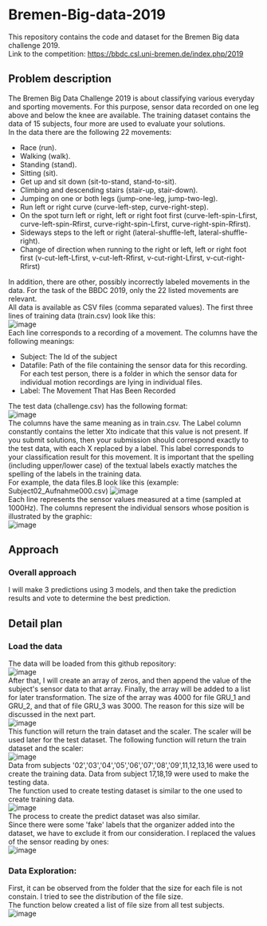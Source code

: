 # Bremen-Big-data-2019
This repository contains the code and dataset for the Bremen Big data challenge 2019.  
Link to the competition: https://bbdc.csl.uni-bremen.de/index.php/2019 

## Problem description

The Bremen Big Data Challenge 2019 is about classifying various everyday and sporting movements. For this purpose, sensor data recorded on one leg above and below the 
knee are available. The training dataset contains the data of 15 subjects, four more are used to evaluate your solutions.  
In the data there are the following 22 movements:

* Race (run).  
* Walking (walk).  
* Standing (stand).  
* Sitting (sit).  
* Get up and sit down (sit-to-stand, stand-to-sit).  
* Climbing and descending stairs (stair-up, stair-down).  
* Jumping on one or both legs (jump-one-leg, jump-two-leg).  
* Run left or right curve (curve-left-step, curve-right-step).  
* On the spot turn left or right, left or right foot first (curve-left-spin-Lfirst, curve-left-spin-Rfirst, curve-right-spin-Lfirst, curve-right-spin-Rfirst).  
* Sideways steps to the left or right (lateral-shuffle-left, lateral-shuffle-right).  
* Change of direction when running to the right or left, left or right foot first (v-cut-left-Lfirst, v-cut-left-Rfirst, v-cut-right-Lfirst, v-cut-right-Rfirst)  
  
In addition, there are other, possibly incorrectly labeled movements in the data. For the task of the BBDC 2019, only the 22 listed movements are relevant.   
All data is available as CSV files (comma separated values). The first three lines of training data (train.csv) look like this:  
![image](https://user-images.githubusercontent.com/68081679/144753590-8f1da8ef-1bda-4964-97e5-01bdde02f380.png)  
Each line corresponds to a recording of a movement. The columns have the following meanings:

* Subject: The Id of the subject  
* Datafile: Path of the file containing the sensor data for this recording. For each test person, there is a folder in which the sensor
data for individual motion recordings are lying in individual files.  
* Label: The Movement That Has Been Recorded  


The test data (challenge.csv) has the following format:  
![image](https://user-images.githubusercontent.com/68081679/144753706-2c4f081a-998c-41d6-8506-8e0201d0d109.png)  
The columns have the same meaning as in train.csv. The Label column constantly contains the letter Xto indicate that this value is not present.
If you submit solutions, then your submission should correspond exactly to the test data, with each X replaced by a label.
This label corresponds to your classification result for this movement. It is important that the spelling (including upper/lower case) of the 
textual labels exactly matches the spelling of the labels in the training data.  
For example, the data files.B look like this (example: Subject02_Aufnahme000.csv)
![image](https://user-images.githubusercontent.com/68081679/144753816-9b804d89-7551-4028-a6f9-71cc8a8020f5.png)  
Each line represents the sensor values measured at a time (sampled at 1000Hz). The columns represent the individual sensors whose position is illustrated by the graphic:  
![image](https://user-images.githubusercontent.com/68081679/144753853-0b6c5a08-babe-45cf-8466-aa7b2ee2f02e.png)  

## Approach
### Overall approach
I will make 3 predictions using 3 models, and then take the prediction results and vote to determine the best prediction.   

## Detail plan 
### Load the data  
The data will be loaded from this github repository:  
![image](https://user-images.githubusercontent.com/68081679/144754967-ef741b53-20c6-4816-8e17-572d603a2a78.png)  
After that, I will create an array of zeros, and then append the value of the subject's sensor data to that array. Finally, the array will be added to a list for later transformation. The size of the array was 4000 for file GRU_1 and GRU_2, and that of file GRU_3 was 3000. The reason for this size will be discussed in the next part.  
![image](https://user-images.githubusercontent.com/68081679/144755261-60747880-9271-4767-b512-30be011f7c03.png)  
This function will return the train dataset and the scaler. The scaler will be used later for the test dataset. The following function will return the train dataset and the scaler:  
![image](https://user-images.githubusercontent.com/68081679/144755520-d1fb1d40-b0ed-41a7-a107-65740ddab189.png)  
Data from subjects '02','03','04','05','06','07','08','09',11,12,13,16 were used to create the training data. Data from subject 17,18,19 were used to make the testing data.  
The function used to create testing dataset is similar to the one used to create training data.  
![image](https://user-images.githubusercontent.com/68081679/144755870-31bc0e2c-5592-4089-adc2-3f76786f7fc0.png)  
The process to create the predict dataset was also similar.  
Since there were some 'fake' labels that the organizer added into the dataset, we have to exclude it from our consideration. I replaced the values of the sensor reading by ones:  
![image](https://user-images.githubusercontent.com/68081679/144756076-bd163b74-88e1-4882-a22b-4afed4e31c9b.png)  




### Data Exploration: 

First, it can be observed from the folder that the size for each file is not constain. I tried to see the distribution of the file size.  
The function below created a list of file size from all test subjects.  
![image](https://user-images.githubusercontent.com/68081679/144754879-d20f5382-1d44-465e-9ca0-210d9216cec7.png)






